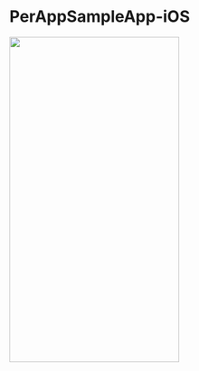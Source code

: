# PerAppSampleApp-iOS

<img src="https://github.com/RPiyush/PerAppSampleApp-iOS/assets/5211430/e77a50a6-aa6e-4862-a52c-e0fb4d83455a" width="300" height="575">

